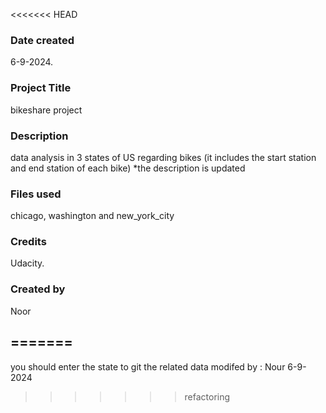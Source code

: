 <<<<<<< HEAD


### Date created
6-9-2024.

### Project Title
bikeshare project

### Description
data analysis in 3 states of US regarding bikes (it includes the start station and end station of each bike) 
*the description is updated
### Files used
chicago, washington and new_york_city
### Credits
Udacity.
### Created by
Noor

=======
- 
you should enter the state to git the related data
modifed by : Nour 6-9-2024
>>>>>>> refactoring
